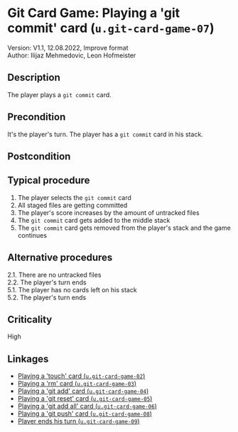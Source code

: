 # Git Card Game: Playing a 'git commit' card (`u.git-card-game-07`)

Version: V1.1, 12.08.2022, Improve format \
Author: Ilijaz Mehmedovic, Leon Hofmeister

## Description

The player plays a `git commit` card.

## Precondition

It's the player's turn.
The player has a `git commit` card in his stack.

## Postcondition

## Typical procedure

1. The player selects the `git commit` card
2. All staged files are getting committed
3. The player's score increases by the amount of untracked files
4. The `git commit` card gets added to the middle stack
5. The `git commit` card gets removed from the player's stack and the game continues

## Alternative procedures

2.1. There are no untracked files \
2.2. The player's turn ends \
5.1. The player has no cards left on his stack \
5.2. The player's turn ends

## Criticality

High

## Linkages

- [Playing a 'touch' card (`u.git-card-game-02`)](u-git-card-game-02-playing-a-touch-card.md)
- [Playing a 'rm' card (`u.git-card-game-03`)](u-git-card-game-03-playing-a-rm-card.md)
- [Playing a 'git add' card (`u.git-card-game-04`)](u-git-card-game-04-playing-a-git-add-card.md)
- [Playing a 'git reset' card (`u.git-card-game-05`)](u-git-card-game-05-playing-a-git-reset-card.md)
- [Playing a 'git add all' card (`u.git-card-game-06`)](u-git-card-game-06-playing-a-git-add-all-card.md)
- [Playing a 'git push' card (`u.git-card-game-08`)](u-git-card-game-08-playing-a-git-push-card.md)
- [Player ends his turn (`u.git-card-game-09`)](u-git-card-game-09-player-ends-turn.md)

